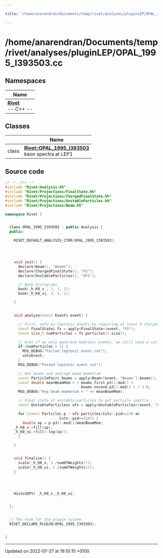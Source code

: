 ```yaml
---

title: "/home/anarendran/Documents/temp/rivet/analyses/pluginLEP/OPAL_1995_I393503.cc"

---
```


# /home/anarendran/Documents/temp/rivet/analyses/pluginLEP/OPAL_1995_I393503.cc



## Namespaces

| Name           |
| -------------- |
| **[Rivet](http://example.org/namespaces/namespacerivet/)** <br>-*- C++ -*-  |

## Classes

|                | Name           |
| -------------- | -------------- |
| class | **[Rivet::OPAL_1995_I393503](http://example.org/classes/classrivet_1_1opal__1995__i393503/)** <br>kaon spectra at LEP1  |




## Source code

```cpp
// -*- C++ -*-
#include "Rivet/Analysis.hh"
#include "Rivet/Projections/FinalState.hh"
#include "Rivet/Projections/ChargedFinalState.hh"
#include "Rivet/Projections/UnstableParticles.hh"
#include "Rivet/Projections/Beam.hh"

namespace Rivet {


  class OPAL_1995_I393503 : public Analysis {
  public:

    RIVET_DEFAULT_ANALYSIS_CTOR(OPAL_1995_I393503);




    void init() {
      declare(Beam(), "Beams");
      declare(ChargedFinalState(), "FS");
      declare(UnstableParticles(), "UFS");

      // Book histograms
      book(_h_K0_x , 2, 1, 1);
      book(_h_K0_xi, 3, 1, 1);

    }


    void analyze(const Event& event) {

      // First, veto on leptonic events by requiring at least 4 charged FS particles
      const FinalState& fs = apply<FinalState>(event, "FS");
      const size_t numParticles = fs.particles().size();

      // Even if we only generate hadronic events, we still need a cut on numCharged >= 2.
      if (numParticles < 2) {
        MSG_DEBUG("Failed leptonic event cut");
        vetoEvent;
      }
      MSG_DEBUG("Passed leptonic event cut");

      // Get beams and average beam momentum
      const ParticlePair& beams = apply<Beam>(event, "Beams").beams();
      const double meanBeamMom = ( beams.first.p3().mod() +
                                   beams.second.p3().mod() ) / 2.0;
      MSG_DEBUG("Avg beam momentum = " << meanBeamMom);

      // Final state of unstable particles to get particle spectra
      const UnstableParticles& ufs = apply<UnstableParticles>(event, "UFS");

      for (const Particle& p : ufs.particles(Cuts::pid==130 or
                         Cuts::pid==310)) {
        double xp = p.p3().mod()/meanBeamMom;
    _h_K0_x->fill(xp);
    _h_K0_xi->fill(-log(xp));
      }

    }


    void finalize() {
      scale(_h_K0_x, 1./sumOfWeights());
      scale(_h_K0_xi, 1./sumOfWeights());
    }




    Histo1DPtr _h_K0_x,_h_K0_xi;


  };


  // The hook for the plugin system
  RIVET_DECLARE_PLUGIN(OPAL_1995_I393503);


}
```


-------------------------------

Updated on 2022-07-27 at 19:10:15 +0100
